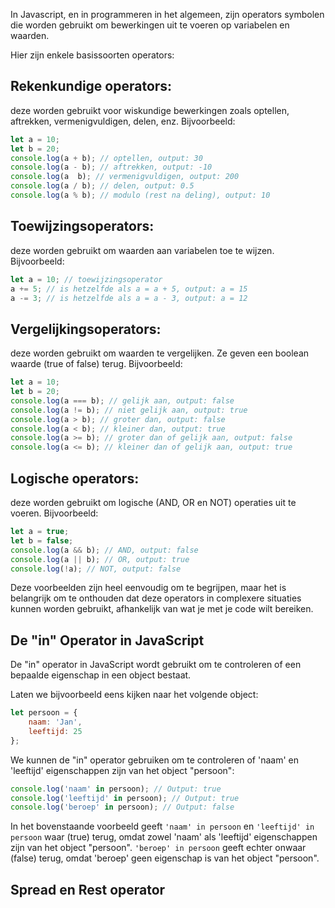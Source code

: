 In Javascript, en in programmeren in het algemeen, zijn operators symbolen die worden gebruikt om bewerkingen uit te voeren op variabelen en waarden.

Hier zijn enkele basissoorten operators:

## Rekenkundige operators:
deze worden gebruikt voor wiskundige bewerkingen zoals optellen, aftrekken, vermenigvuldigen, delen, enz. Bijvoorbeeld:

```javascript
let a = 10;
let b = 20;
console.log(a + b); // optellen, output: 30
console.log(a - b); // aftrekken, output: -10
console.log(a  b); // vermenigvuldigen, output: 200
console.log(a / b); // delen, output: 0.5
console.log(a % b); // modulo (rest na deling), output: 10
```

## Toewijzingsoperators:
deze worden gebruikt om waarden aan variabelen toe te wijzen. Bijvoorbeeld:

```javascript
let a = 10; // toewijzingsoperator
a += 5; // is hetzelfde als a = a + 5, output: a = 15
a -= 3; // is hetzelfde als a = a - 3, output: a = 12
```

## Vergelijkingsoperators:
deze worden gebruikt om waarden te vergelijken. Ze geven een boolean waarde (true of false) terug. Bijvoorbeeld:

```javascript
let a = 10;
let b = 20;
console.log(a === b); // gelijk aan, output: false
console.log(a != b); // niet gelijk aan, output: true
console.log(a > b); // groter dan, output: false
console.log(a < b); // kleiner dan, output: true
console.log(a >= b); // groter dan of gelijk aan, output: false
console.log(a <= b); // kleiner dan of gelijk aan, output: true
```

## Logische operators:
deze worden gebruikt om logische (AND, OR en NOT) operaties uit te voeren. Bijvoorbeeld:

```javascript
let a = true;
let b = false;
console.log(a && b); // AND, output: false
console.log(a || b); // OR, output: true
console.log(!a); // NOT, output: false
```

Deze voorbeelden zijn heel eenvoudig om te begrijpen, maar het is belangrijk om te onthouden dat deze operators in complexere situaties kunnen worden gebruikt, afhankelijk van wat je met je code wilt bereiken.


## De "in" Operator in JavaScript

De "in" operator in JavaScript wordt gebruikt om te controleren of een bepaalde eigenschap in een object bestaat.

Laten we bijvoorbeeld eens kijken naar het volgende object:

```javascript
let persoon = {
    naam: 'Jan',
    leeftijd: 25
};
```

We kunnen de "in" operator gebruiken om te controleren of 'naam' en 'leeftijd' eigenschappen zijn van het object "persoon":

```javascript
console.log('naam' in persoon); // Output: true
console.log('leeftijd' in persoon); // Output: true
console.log('beroep' in persoon); // Output: false
```
In het bovenstaande voorbeeld geeft `'naam' in persoon` en `'leeftijd' in persoon` waar (true) terug, omdat zowel 'naam' als 'leeftijd' eigenschappen zijn van het object "persoon". `'beroep' in persoon` geeft echter onwaar (false) terug, omdat 'beroep' geen eigenschap is van het object "persoon".


## Spread en Rest operator